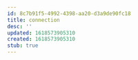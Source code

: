 ```yaml
---
id: 8c7b91f5-4992-4398-aa20-d3a9de90fc18
title: connection
desc: ''
updated: 1618573905310
created: 1618573905310
stub: true
---
```


